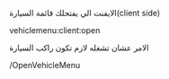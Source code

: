 الايفنت الي يفتحلك قائمة السيارة(client side)

vehiclemenu:client:open

الامر عشان تشغله لازم تكون راكب السيارة

/OpenVehicleMenu